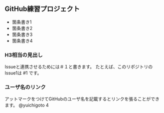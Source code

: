 ## GitHub練習プロジェクト

- 箇条書き1
- 箇条書き2
- 箇条書き3
- 箇条書き4

### H3相当の見出し

Issueと連携させるためには＃１と書きます。
たとえば、このリポジトリのIssue1は #1 です。

### ユーザ名のリンク

アットマークをつけてGitHubのユーザ名を記載するとリンクを張ることができます。
@yuichigoto
4